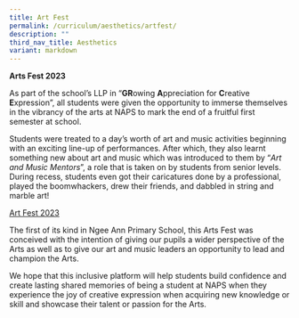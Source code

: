 ```yaml
---
title: Art Fest
permalink: /curriculum/aesthetics/artfest/
description: ""
third_nav_title: Aesthetics
variant: markdown
---
```

**Arts Fest 2023**

As part of the school’s LLP in “**GR**owing **A**ppreciation for **C**reative **E**xpression”, all students were given the opportunity to immerse themselves in the vibrancy of the arts at NAPS to mark the end of a fruitful first semester at school.

Students were treated to a day’s worth of art and music activities beginning with an exciting line-up of performances. After which, they also learnt something new about art and music which was introduced to them by “_Art and Music Mentors_”, a role that is taken on by students from senior levels. During recess, students even got their caricatures done by a professional, played the boomwhackers, drew their friends, and dabbled in string and marble art!

[Art Fest 2023](https://drive.google.com/file/d/1xK-T2ac8utbiWm2WgQFQFJsODnFH0aEV/view?usp=sharing)

The first of its kind in Ngee Ann Primary School, this Arts Fest was conceived with the intention of giving our pupils a wider perspective of the Arts as well as to give our art and music leaders an opportunity to lead and champion the Arts.

We hope that this inclusive platform will help students build confidence and create lasting shared memories of being a student at NAPS when they experience the joy of creative expression when acquiring new knowledge or skill and showcase their talent or passion for the Arts.